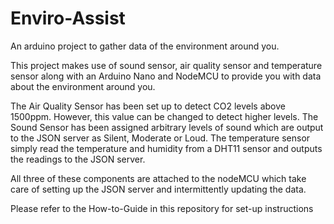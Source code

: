 # Enviro-Assist
An arduino project to gather data of the environment around you.

This project makes use of sound sensor, air quality sensor and temperature sensor along with an Arduino Nano and NodeMCU to provide you with data about the environment around you.

The Air Quality Sensor has been set up to detect CO2 levels above 1500ppm. However, this value can be changed to detect higher levels.
The Sound Sensor has been assigned arbitrary levels of sound which are output to the JSON server as Silent, Moderate or Loud.
The temperature sensor simply read the temperature and humidity from a DHT11 sensor and outputs the readings to the JSON server.

All three of these components are attached to the nodeMCU which take care of setting up the JSON server and intermittently updating the data.

Please refer to the How-to-Guide in this repository for set-up instructions
